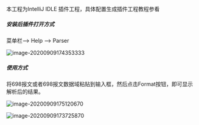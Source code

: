 本工程为IntelliJ IDLE 插件工程，具体配置生成插件工程教程参看 

[从 0 编写自己的第一款 IDEA 插件！]: https://www.jianshu.com/p/cdf8f247f8cf



##### 安装后插件打开方式

菜单栏--> Help --> Parser 

![image-20200909174353333](https://github.com/qinling0918/FrameMessageParser/blob/master/images/image-20200909174353333.png)

##### 使用方式

​	将698报文或者698报文数据域粘贴到输入框，然后点击Format按钮，即可显示解析后的结果。

![image-20200909175120670](https://github.com/qinling0918/FrameMessageParser/blob/master/images/image-20200909175120670.png)

![image-20200909173725870](https://github.com/qinling0918/FrameMessageParser/blob/master/images/image-20200909173725870.png)
